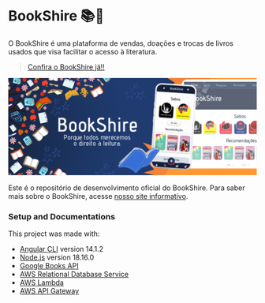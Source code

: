 # BookShire 📚🌳

O BookShire é uma plataforma de vendas, doações e trocas de livros usados que visa facilitar o acesso à literatura.

> [Confira o BookShire já!!](https://bookshire.net.s3-website-us-east-1.amazonaws.com/login)

![Banner Informativo do BookShire](/src/assets/banner.png)

Este é o repositório de desenvolvimento oficial do BookShire. Para saber mais sobre o BookShire, acesse [nosso site informativo](https://bookshire.vercel.app/).

<!--
### Atividades de Desenvolvimento

##### 1st Sprint -- Componentes Principais
- [x] ⚙️ Criar componentes de menus fixos na tela @RAYSSA
- [x] 🔗 Conectar API às seções thumbnail @RAYSSA
- [x] 📚 Criar modelo TypeScript de dados sobre livros @RAYSSA

##### 2nd Sprint -- Design de Tela Inicial
- [x] 🗣️ Determinar estantes de recomendações @RAYSSA
- [x] 📘 Criar capa padrão de livros sem thumbnail na API @RAYSSA
- [x] ✔ Confeccionar designs básicos no CSS @RAYSSA 
- [x] 👁️‍🗨️ Adicionar Icons e Imagens nos Menus @RAYSSA

##### 3rd Sprint -- Sistema de Busca
- [x] 🔎 Criar tela de Pesquisa @RAYSSA
- [x] 📦 Criar nichos de Categoria @RAYSSA
- [x] 💟 Encapar os nichos de Categoria @MARIA CLARA
- [x] 🪢 Fazer conexões dos nichos com a API @RAYSSA
- [x] 🪢 Fazer conexões de busca com a API @RAYSSA

#### 4th Sprint -- Banco de Dados
- [x] 🔨 Estruturar Banco de Dados @SARA
- [x] 👹👹👹👹 Testar o BookShire em um Servidor local @RAYSSA
- [x] 👹 Configurar um Servidor @RAYSSA

#### 5th Sprint -- Estrutura de Telas
- [x] 🏠 Desenvolver tela de Home @MALU
- [x] 📚 Desenvolver COMPONENTE thumb (ícones) dos Sebos @MALU
- [x] 📚 Desenvolver tela de Listagem de Sebos @MALU
- [x] 👤 Desenvolver tela de Perfil @ RAYSSA (marquei pq acho que está pronto)
- [x] 👤 Estilizar COMPONENTE pedidos pro Perfil @MALU
- [x] 📢 Desenvolver tela de Anúncios @RAYSSA
- [x] 📢 Desenvolver tela de Anúncio Específico @RAYSSA
- [x] 📢 Estilizar Tela de criação de anúncio @MARIA CLARA
- [x] 💵 Desenvolver tela de pagamento @MARIA CLARA
- [x] 📪 Desenvolver tela de Chat @ MALU
- [x] 📬 Desenvolver tela de Chat Específico @MALU
- [x] 📬 Consertar barra de mensagens na tela de Chat Específico @MALU 
- [x] 🔎 Criar barra de pesquisa para tela de sebos @MALU
- [x] 🔎 Criar barra de pesquisa para tela de chat @MALU
- [x] 📬 Consertar tela de chat específico @MALU
- [x] 📬 Conectar header de chat específico com info do bd @RAYSSA

#### 6th Sprint -- Conexão das Telas
- [x] 🙌 Desenvolver CRUD anúncios AWS API @RAYSSA
- [x] 🙌 Desenvolver CRUD endereço AWS API @RAYSSA
- [x] 🙌 Desenvolver CRUD usuários AWS API @RAYSSA
- [x] 🙌 Conectar usuário no protótipo @RAYSSA
- [x] 🙌 Conectar anúncios no protótipo @RAYSSA
- [x] ⬅️ Definir botão voltar rota @RAYSSA

###### 4SP Bugs 👾👾👾
- [x] 🎯 Consertar rota de Anunciar livro @RAYSSA
- [x] 📔 Consertar capa padrão de livro @RAYSSA

#### 7th Sprint -- Componentes Complementares
- [x] 📚 Fazer conexões de dados de Sebos @RAYSSA
- [x] 🖇️ Fazer conexões de dados do livro em pagamento @RAYSSA
- [x] ⭐ Ajeitar o CSS da seção "avaliações" do usuário na TELA PERFIL @MARIA CLARA
- [x] ⚠️ Ajeitar o CSS do componente MSG DENÚNCIA @MARIA CLARA
- [x] 🚪 Criar tela de login/cadastro @MARIA CLARA
- [x] ⭐ Ajeitar CSS de avaliação de pedido @MARIA CLARA
- [x] ⚠️ Aviso que usuário não possui anúncios @MARIA CLARA 🤝 @RAYSSA
- [x] ⚠️ Corrigir lembrete da tela de anúncio ao clicar em botão de anúncio que já existe @RAYSSA
- [x] 📑 Ajeitar CSS de scroll da seção de sebos na tela home @MARIA CLARA
- [ ] 📧 Ajeitar CSS da caixa de texto da tela de CHAT @MARIA CLARA
- [x] ⚠️ Ajeitar CSS do formulário de denúncia @RAYSSA

###### 7SP Bugs 👾👾👾
- [x] 💀 Repor bottom nav bar de CHAT 
- [x] ⭐ Consertar view da média de avaliação de usuários SEM AVALIAÇÃO @MARIA CLARA
- [x] ↖️ Ajeitar setinha do pagamento @MARIA CLARA
- [x] 🔨 Consertar o css da barra de navegação @MARIA CLARA
- [x] 🚓 Parar de vazar dados sensíveis do usuário pela API @RAYSSA
- [x] ❓ Evitar com que usuários peçam seus próprios anúncios @RAYSSA
- [x] ❓ Impedir usuário de fazer 2 pedidos iguais @RAYSSA

#### 8th Sprint -- Conexões com o Banco
- [ ] 🧠 Tornar telas principais responsivas @MARIA CLARA
- [x] 👤 Fazer conexões de dados de Usuários @RAYSSA
- [x] 📢 Fazer conexões de dados de Anúncios @RAYSSA
- [x] 🎁 Fazer conexões de dados de Pedidos @RAYSSA
- [x] ⚠️ Fazer conexões de dados de Denúncias @RAYSSA
- [x] 📪 Fazer conexões de dados de Chats @RAYSSA
- [x] 🖇️ Fazer conexões da tela de Perfil @RAYSSA
- [x] 🔐 Configurar acesso de usuário dependendo do login @RAYSSA ⏳⏳⏳

#### 9th Sprint -- Pontos nos is
- [x] 🤝 Fazer com que vendedor também avalie o usuário @RAYSSA
- [x] 👋 Permitir que o usuário faça log-out @RAYSSA
- [ ] ❌ Permitir cancelamento de pedido @RAYSSA
- [x] 🌳 Trocar icon da aba do BookShire @RAYSSA

###### 9SP Bugs 👾👾👾
- [x] 🔐 Consertar criação indesejada de anúncios na pesquisa de livros pela barra de pesquisa @RAYSSA

##### Future Sprints...
- [ ] ⭐ Adicionar avaliações por livro @RAYSSA 
- [ ] 📨 Fazer conexões de dados de Mensagens @RAYSSA
-->


### Setup and Documentations
This project was made with:
- [Angular CLI](https://github.com/angular/angular-cli) version 14.1.2
- [Node.js](https://nodejs.org/en/docs) version 18.16.0
- [Google Books API](https://developers.google.com/books)
- [AWS Relational Database Service](https://aws.amazon.com/rds/?trk=eca03f9c-ce0f-4704-b08e-e6fe66f1f54d&sc_channel=ps&ef_id=CjwKCAiA3aeqBhBzEiwAxFiOBi8x1R_S1-MRBsNIuq3sut86SOrih5aDofznWUIVQFLT6IP4ZOpS3xoCt-MQAvD_BwE:G:s&s_kwcid=AL!4422!3!548640877181!e!!g!!aws%20rds!12024809973!118832469809)
- [AWS Lambda](https://aws.amazon.com/pm/lambda/?trk=56f58804-91cd-4af4-98d4-afe277a57fd3&sc_channel=ps&ef_id=CjwKCAiA3aeqBhBzEiwAxFiOBr1fz1cyLtHgc7qp1qWNMpnqEjdUU9-7QoD1brKaXWGKrC1MRMLKIRoCQRoQAvD_BwE:G:s&s_kwcid=AL!4422!3!651510591822!e!!g!!aws%20lambda!19828231347!148480170233)
- [AWS API Gateway](https://aws.amazon.com/api-gateway/) 

<!--
### Dependencies:
    
Angular CLI:

    npm install -g @angular/cli

Angular Builder:

    npm install @angular-devkit/build-angular

ngBootstrap:

    ng add @ng-bootstrap/ng-bootstrap -->
